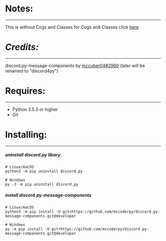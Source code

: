 # Notes:
---
This is without Cogs and Classes for Cogs and Classes click [here](https://github.com/TxcToxic/Discord/tree/main/TemplateBot2/)
# *Credits:*
---
discord.py-message-components by [mccuber04#2960](https://github.com/mccoderpy/) (later will be renamed to "discord4py")
# Requires:
---
* Python 3.5.3 or higher
* Git
# Installing:
---
##### uninstall discord.py libary
```
# Linux/macOS
python3 -m pip uninstall discord.py

# Windows
py -3 -m pip uninstall discord.py
```
##### install discord.py-message-components
```
# Linux/macOS
python3 -m pip install -U git+https://github.com/mccoderpy/discord.py-message-components.git@developer

# Windows
py -m pip install -U git+https://github.com/mccoderpy/discord.py-message-components.git@developer
```
